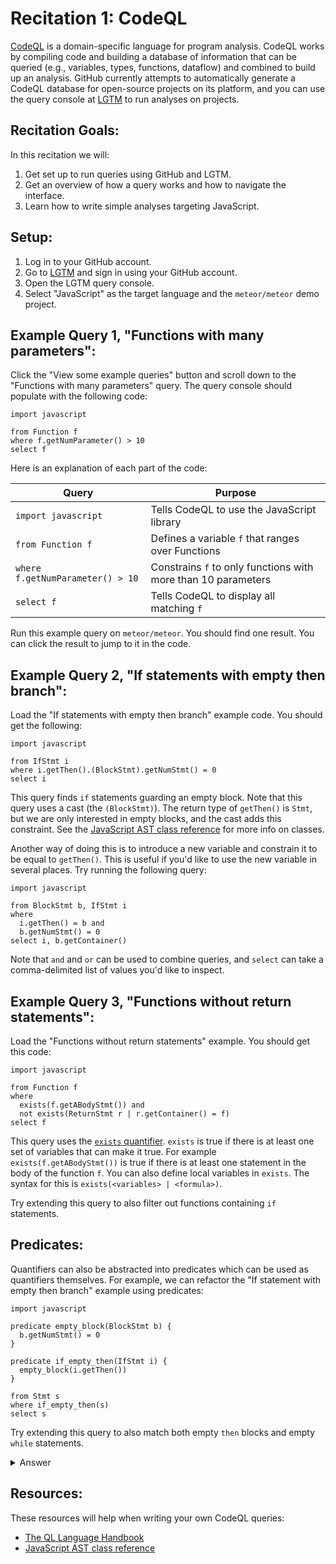 Recitation 1: CodeQL
====================

[CodeQL](https://semmle.com/codeql) is a domain-specific language for program
analysis. CodeQL works by compiling code and building a database of information
that can be queried (e.g., variables, types, functions, dataflow) and combined
to build up an analysis. GitHub currently attempts to automatically generate a
CodeQL database for open-source projects on its platform, and you can use the
query console at [LGTM](https://lgtm.com/) to run analyses on projects.

Recitation Goals:
-----------------
In this recitation we will:

1. Get set up to run queries using GitHub and LGTM.
2. Get an overview of how a query works and how to navigate the interface.
3. Learn how to write simple analyses targeting JavaScript.

Setup:
------
1. Log in to your GitHub account.
2. Go to [LGTM](https://lgtm.com/) and sign in using your GitHub account.
3. Open the LGTM query console.
4. Select "JavaScript" as the target language and the `meteor/meteor` demo
   project.

Example Query 1, "Functions with many parameters":
--------------------------------------------------
Click the "View some example queries" button and scroll down to the "Functions
with many parameters" query. The query console should populate with the
following code:

```
import javascript

from Function f
where f.getNumParameter() > 10
select f
```

Here is an explanation of each part of the code:

| Query                            | Purpose                                                       |
|----------------------------------|---------------------------------------------------------------|
| `import javascript`              | Tells CodeQL to use the JavaScript library                    |
| `from Function f`                | Defines a variable `f` that ranges over Functions             |
| `where f.getNumParameter() > 10` | Constrains `f` to only functions with more than 10 parameters |
| `select f`                       | Tells CodeQL to display all matching `f`                      |

Run this example query on `meteor/meteor`. You should find one result. You can
click the result to jump to it in the code.


Example Query 2, "If statements with empty then branch":
--------------------------------------------------------
Load the "If statements with empty then branch" example code. You should get the
following:

```
import javascript

from IfStmt i
where i.getThen().(BlockStmt).getNumStmt() = 0
select i
```

This query finds `if` statements guarding an empty block. Note that this query
uses a cast (the `(BlockStmt)`). The return type of `getThen()` is `Stmt`, but
we are only interested in empty blocks, and the cast adds this constraint. See
the [JavaScript AST class
reference](https://help.semmle.com/QL/learn-ql/javascript/ast-class-reference.html)
for more info on classes.

Another way of doing this is to introduce a new variable and constrain it to be
equal to `getThen()`. This is useful if you'd like to use the new variable in
several places. Try running the following query:

```
import javascript

from BlockStmt b, IfStmt i
where
  i.getThen() = b and
  b.getNumStmt() = 0
select i, b.getContainer()
```

Note that `and` and `or` can be used to combine queries, and `select` can take a
comma-delimited list of values you'd like to inspect.

Example Query 3, "Functions without return statements":
-------------------------------------------------------
Load the "Functions without return statements" example. You should get this
code:

```
import javascript

from Function f
where
  exists(f.getABodyStmt()) and
  not exists(ReturnStmt r | r.getContainer() = f)
select f
```

This query uses the [`exists`
quantifier](https://help.semmle.com/QL/ql-handbook/formulas.html#exists). `exists`
is true if there is at least one set of variables that can make it true. For
example `exists(f.getABodyStmt())` is true if there is at least one statement in
the body of the function `f`. You can also define local variables in
`exists`. The syntax for this is `exists(<variables> | <formula>)`.

Try extending this query to also filter out functions containing `if`
statements.

Predicates:
-----------
Quantifiers can also be abstracted into predicates which can be used as
quantifiers themselves. For example, we can refactor the "If statement with
empty then branch" example using predicates:

```
import javascript

predicate empty_block(BlockStmt b) {
  b.getNumStmt() = 0
}

predicate if_empty_then(IfStmt i) {
  empty_block(i.getThen())
}

from Stmt s
where if_empty_then(s)
select s
```

Try extending this query to also match both empty `then` blocks and  empty
`while` statements.

<details><summary>Answer</summary>

```
import javascript

predicate empty_block(BlockStmt b) {
  b.getNumStmt() = 0
}

predicate if_empty_then(IfStmt i) {
  empty_block(i.getThen())
}

predicate empty_while(WhileStmt w) {
  empty_block(w.getBody())
}

from Stmt s
where if_empty_then(s) or empty_while(s)
select s
```

</details>

Resources:
----------
These resources will help when writing your own CodeQL queries:

- [The QL Language Handbook](https://help.semmle.com/QL/ql-handbook/)
- [JavaScript AST class
  reference](https://help.semmle.com/QL/learn-ql/javascript/ast-class-reference.html)
